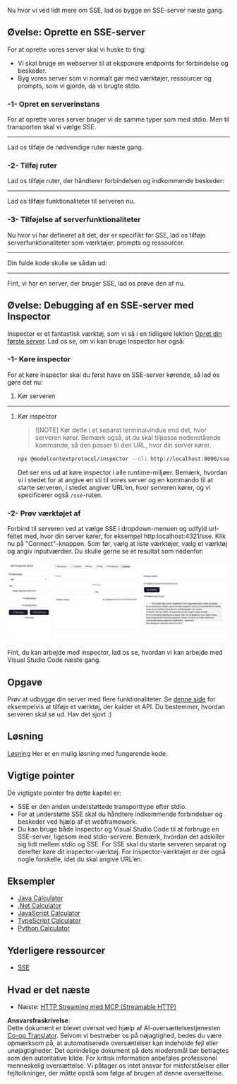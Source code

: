 <!--
CO_OP_TRANSLATOR_METADATA:
{
  "original_hash": "1681ca3633aeb49ee03766abdbb94a93",
  "translation_date": "2025-06-17T22:15:36+00:00",
  "source_file": "03-GettingStarted/05-sse-server/README.md",
  "language_code": "da"
}
-->
Nu hvor vi ved lidt mere om SSE, lad os bygge en SSE-server næste gang.

## Øvelse: Oprette en SSE-server

For at oprette vores server skal vi huske to ting:

- Vi skal bruge en webserver til at eksponere endpoints for forbindelse og beskeder.
- Byg vores server som vi normalt gør med værktøjer, ressourcer og prompts, som vi gjorde, da vi brugte stdio.

### -1- Opret en serverinstans

For at oprette vores server bruger vi de samme typer som med stdio. Men til transporten skal vi vælge SSE.

---

Lad os tilføje de nødvendige ruter næste gang.

### -2- Tilføj ruter

Lad os tilføje ruter, der håndterer forbindelsen og indkommende beskeder:

---

Lad os tilføje funktionaliteter til serveren nu.

### -3- Tilføjelse af serverfunktionaliteter

Nu hvor vi har defineret alt det, der er specifikt for SSE, lad os tilføje serverfunktionaliteter som værktøjer, prompts og ressourcer.

---

Din fulde kode skulle se sådan ud:

---

Fint, vi har en server, der bruger SSE, lad os prøve den af nu.

## Øvelse: Debugging af en SSE-server med Inspector

Inspector er et fantastisk værktøj, som vi så i en tidligere lektion [Opret din første server](/03-GettingStarted/01-first-server/README.md). Lad os se, om vi kan bruge Inspector her også:

### -1- Køre inspector

For at køre inspector skal du først have en SSE-server kørende, så lad os gøre det nu:

1. Kør serveren

---

1. Kør inspector

    > ![NOTE]
    > Kør dette i et separat terminalvindue end det, hvor serveren kører. Bemærk også, at du skal tilpasse nedenstående kommando, så den passer til den URL, hvor din server kører.

    ```sh
    npx @modelcontextprotocol/inspector --cli http://localhost:8000/sse --method tools/list
    ```

    Det ser ens ud at køre inspector i alle runtime-miljøer. Bemærk, hvordan vi i stedet for at angive en sti til vores server og en kommando til at starte serveren, i stedet angiver URL’en, hvor serveren kører, og vi specificerer også `/sse`-ruten.

### -2- Prøv værktøjet af

Forbind til serveren ved at vælge SSE i dropdown-menuen og udfyld url-feltet med, hvor din server kører, for eksempel http:localhost:4321/sse. Klik nu på "Connect"-knappen. Som før, vælg at liste værktøjer, vælg et værktøj og angiv inputværdier. Du skulle gerne se et resultat som nedenfor:

![SSE Server running in inspector](../../../../translated_images/sse-inspector.d86628cc597b8fae807a31d3d6837842f5f9ee1bcc6101013fa0c709c96029ad.da.png)

Fint, du kan arbejde med inspector, lad os se, hvordan vi kan arbejde med Visual Studio Code næste gang.

## Opgave

Prøv at udbygge din server med flere funktionaliteter. Se [denne side](https://api.chucknorris.io/) for eksempelvis at tilføje et værktøj, der kalder et API. Du bestemmer, hvordan serveren skal se ud. Hav det sjovt :)

## Løsning

[Løsning](./solution/README.md) Her er en mulig løsning med fungerende kode.

## Vigtige pointer

De vigtigste pointer fra dette kapitel er:

- SSE er den anden understøttede transporttype efter stdio.
- For at understøtte SSE skal du håndtere indkommende forbindelser og beskeder ved hjælp af et webframework.
- Du kan bruge både Inspector og Visual Studio Code til at forbruge en SSE-server, ligesom med stdio-servere. Bemærk, hvordan det adskiller sig lidt mellem stdio og SSE. For SSE skal du starte serveren separat og derefter køre dit inspector-værktøj. For inspector-værktøjet er der også nogle forskelle, idet du skal angive URL’en.

## Eksempler

- [Java Calculator](../samples/java/calculator/README.md)
- [.Net Calculator](../../../../03-GettingStarted/samples/csharp)
- [JavaScript Calculator](../samples/javascript/README.md)
- [TypeScript Calculator](../samples/typescript/README.md)
- [Python Calculator](../../../../03-GettingStarted/samples/python)

## Yderligere ressourcer

- [SSE](https://developer.mozilla.org/en-US/docs/Web/API/Server-sent_events)

## Hvad er det næste

- Næste: [HTTP Streaming med MCP (Streamable HTTP)](/03-GettingStarted/06-http-streaming/README.md)

**Ansvarsfraskrivelse**:  
Dette dokument er blevet oversat ved hjælp af AI-oversættelsestjenesten [Co-op Translator](https://github.com/Azure/co-op-translator). Selvom vi bestræber os på nøjagtighed, bedes du være opmærksom på, at automatiserede oversættelser kan indeholde fejl eller unøjagtigheder. Det oprindelige dokument på dets modersmål bør betragtes som den autoritative kilde. For kritisk information anbefales professionel menneskelig oversættelse. Vi påtager os intet ansvar for misforståelser eller fejltolkninger, der måtte opstå som følge af brugen af denne oversættelse.